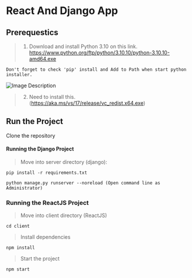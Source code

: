 # React And Django App

## Prerequestics

> 1. Download and install Python 3.10 on this link. https://www.python.org/ftp/python/3.10.10/python-3.10.10-amd64.exe
```
Don't forget to check 'pip' install and Add to Path when start python installer.
```
![Image Description](./guide.png)
> 2. Need to install this. (https://aka.ms/vs/17/release/vc_redist.x64.exe)


## Run the Project

Clone the repository

#### Running the Django Project

> Move into server directory (django):
```
pip install -r requirements.txt
```

```
python manage.py runserver --noreload (Open command line as Administrator)
```

### Running the ReactJS Project

> Move into client directory (ReactJS)

```
cd client
```

> Install dependencies

```
npm install
```

> Start the project

```
npm start
```
